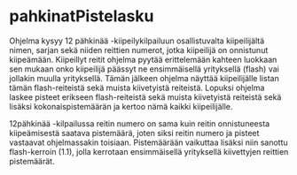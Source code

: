 # pahkinatPistelasku
Ohjelma kysyy 12 pähkinää -kiipeilykilpailuun osallistuvalta kiipeilijältä nimen, sarjan sekä niiden reittien numerot, jotka kiipeilijä on onnistunut kiipeämään. 
Kiipeillyt reitit ohjelma pyytää erittelemään kahteen luokkaan sen mukaan onko kiipeilijä päässyt ne ensimmäisellä yrityksellä (flash) vai jollakin muulla yrityksellä. 
Tämän jälkeen ohjelma näyttää kiipeilijälle listan tämän flash-reiteistä sekä muista kiivetyistä reiteistä. 
Lopuksi ohjelma laskee pisteet erikseen flash-reiteistä sekä muista kiivetyistä reiteistä sekä lisäksi kokonaispistemäärän ja kertoo nämä kaikki kiipeilijälle.

12pähkinää -kilpailussa reitin numero on sama kuin reitin onnistuneesta kiipeämisestä saatava pistemäärä, joten siksi reitin numero ja pisteet vastaavat ohjelmassakin toisiaan. 
Pistemäärään vaikuttaa lisäksi niin sanottu flash-kerroin (1.1), jolla kerrotaan ensimmäisellä yrityksellä kiivettyjen reittien pistemäärät.
